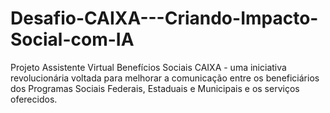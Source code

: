 # Desafio-CAIXA---Criando-Impacto-Social-com-IA
Projeto Assistente Virtual Benefícios Sociais CAIXA - uma iniciativa revolucionária voltada para melhorar a comunicação entre os beneficiários dos Programas Sociais Federais, Estaduais e Municipais e os serviços oferecidos. 
